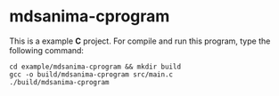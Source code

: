 # mdsanima-cprogram

This is a example **C** project. For compile and run this program, type the following command:

```shell
cd example/mdsanima-cprogram && mkdir build
gcc -o build/mdsanima-cprogram src/main.c
./build/mdsanima-cprogram
```
